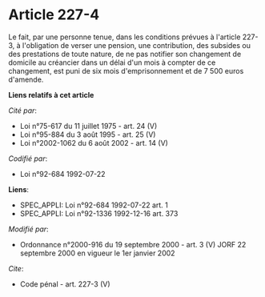 # Article 227-4

Le fait, par une personne tenue, dans les conditions prévues à l'article 227-3, à l'obligation de verser une pension, une
contribution, des subsides ou des prestations de toute nature, de ne pas notifier son changement de domicile au créancier
dans un délai d'un mois à compter de ce changement, est puni de six mois d'emprisonnement et de 7 500 euros d'amende.

**Liens relatifs à cet article**

_Cité par_:

  - Loi n°75-617 du 11 juillet 1975 - art. 24 (V)
  - Loi n°95-884 du 3 août 1995 - art. 25 (V)
  - Loi n°2002-1062 du 6 août 2002 - art. 14 (V)

_Codifié par_:

  - Loi n°92-684 1992-07-22

**Liens**:

  - SPEC_APPLI: Loi n°92-684 1992-07-22 art. 1
  - SPEC_APPLI: Loi n°92-1336 1992-12-16 art. 373

_Modifié par_:

  - Ordonnance n°2000-916 du 19 septembre 2000 - art. 3 (V) JORF 22 septembre 2000 en vigueur le 1er janvier 2002

_Cite_:

  - Code pénal - art. 227-3 (V)
